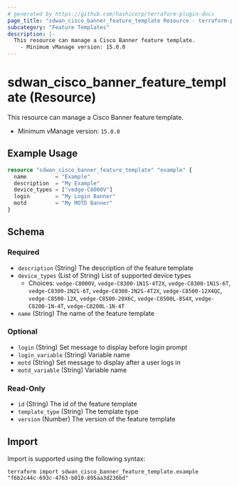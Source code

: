 ```yaml
---
# generated by https://github.com/hashicorp/terraform-plugin-docs
page_title: "sdwan_cisco_banner_feature_template Resource - terraform-provider-sdwan"
subcategory: "Feature Templates"
description: |-
  This resource can manage a Cisco Banner feature template.
    - Minimum vManage version: 15.0.0
---
```


# sdwan_cisco_banner_feature_template (Resource)

This resource can manage a Cisco Banner feature template.
  - Minimum vManage version: `15.0.0`

## Example Usage

```terraform
resource "sdwan_cisco_banner_feature_template" "example" {
  name         = "Example"
  description  = "My Example"
  device_types = ["vedge-C8000V"]
  login        = "My Login Banner"
  motd         = "My MOTD Banner"
}
```

<!-- schema generated by tfplugindocs -->
## Schema

### Required

- `description` (String) The description of the feature template
- `device_types` (List of String) List of supported device types
  - Choices: `vedge-C8000V`, `vedge-C8300-1N1S-4T2X`, `vedge-C8300-1N1S-6T`, `vedge-C8300-2N2S-6T`, `vedge-C8300-2N2S-4T2X`, `vedge-C8500-12X4QC`, `vedge-C8500-12X`, `vedge-C8500-20X6C`, `vedge-C8500L-8S4X`, `vedge-C8200-1N-4T`, `vedge-C8200L-1N-4T`
- `name` (String) The name of the feature template

### Optional

- `login` (String) Set message to display before login prompt
- `login_variable` (String) Variable name
- `motd` (String) Set message to display after a user logs in
- `motd_variable` (String) Variable name

### Read-Only

- `id` (String) The id of the feature template
- `template_type` (String) The template type
- `version` (Number) The version of the feature template

## Import

Import is supported using the following syntax:

```shell
terraform import sdwan_cisco_banner_feature_template.example "f6b2c44c-693c-4763-b010-895aa3d236bd"
```
